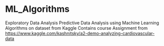# ML_Algorithms
Exploratory Data Analysis 
Predictive Data Analysis using Machine Learning Algorithms on dataset from Kaggle
Contains course Assignment from https://www.kaggle.com/kashnitsky/a2-demo-analyzing-cardiovascular-data
